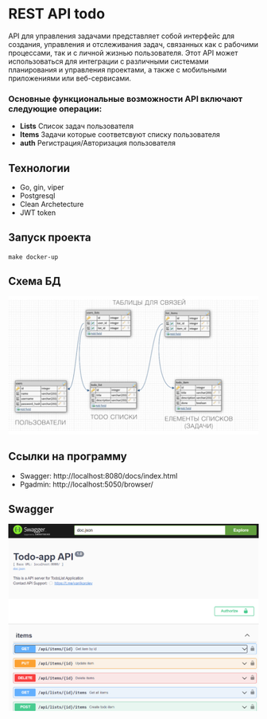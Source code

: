 # REST API todo
API для управления задачами представляет собой интерфейс для создания, управления и отслеживания задач, связанных как с рабочими процессами, так и с личной жизнью пользователя. Этот API может использоваться для интеграции с различными системами планирования и управления проектами, а также с мобильными приложениями или веб-сервисами. 

### Основные функциональные возможности API включают следующие операции:
- **Lists** Список задач пользователя 
- **Items** Задачи которые соответсвуют списку пользователя
- **auth** Регистрация/Авторизация пользователя


## Технологии 
- Go, gin, viper
- Postgresql
- Clean Archetecture
- JWT token

## Запуск проекта
``` 
make docker-up
```

## Схема БД
![Схема БД](/img/database_sheme.png)



## Ссылки на программу
- Swagger: http://localhost:8080/docs/index.html
- Pgadmin: http://localhost:5050/browser/

## Swagger
![swagger](/img/swagger.png)